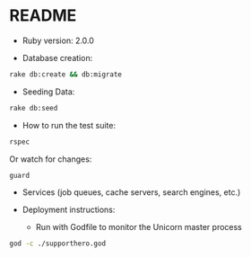 # README

* Ruby version: 2.0.0

* Database creation: 

```bash
rake db:create && db:migrate
```

* Seeding Data:

```bash
rake db:seed
```

* How to run the test suite: 

```bash
rspec
```

Or watch for changes:

```bash
guard
```

* Services (job queues, cache servers, search engines, etc.)

* Deployment instructions:

  * Run with Godfile to monitor the Unicorn master process

```bash
god -c ./supporthero.god
```
